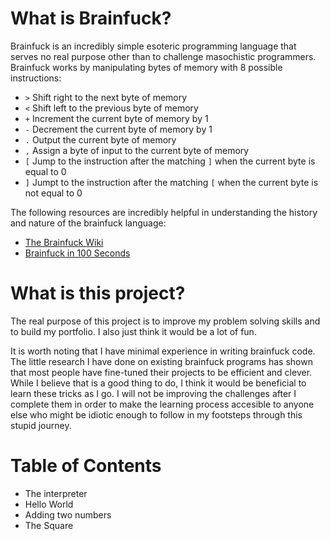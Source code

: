 # What is Brainfuck?

Brainfuck is an incredibly simple esoteric programming language
that serves no real purpose other than to challenge masochistic
programmers. Brainfuck works by manipulating bytes of memory
with 8 possible instructions:

* `>` Shift right to the next byte of memory
* `<` Shift left to the previous byte of memory
* `+` Increment the current byte of memory by 1
* `-` Decrement the current byte of memory by 1
* `.` Output the current byte of memory
* `,` Assign a byte of input to the current byte of memory
* `[` Jump to the instruction after the matching `]` when the
current byte is equal to 0
* `]` Jumpt to the instruction after the matching `[` when the
current byte is not equal to 0

The following resources are incredibly helpful in understanding
the history and nature of the brainfuck language:
* [The Brainfuck Wiki](https://en.wikipedia.org/wiki/Brainfuck#Commands)
* [Brainfuck in 100 Seconds](https://www.youtube.com/watch?v=hdHjjBS4cs8)

# What is this project?

The real purpose of this project is to improve my problem
solving skills and to build my portfolio. I also just think it
would be a lot of fun.

It is worth noting that I have minimal experience in writing
brainfuck code. The little research I have done on existing
brainfuck programs has shown that most people have fine-tuned
their projects to be efficient and clever. While I believe that
is a good thing to do, I think it would be beneficial to learn
these tricks as I go. I will not be improving the challenges
after I complete them in order to make the learning process
accesible to anyone else who might be idiotic enough to follow
in my footsteps through this stupid journey.

# Table of Contents

* The interpreter
* Hello World
* Adding two numbers
* The Square